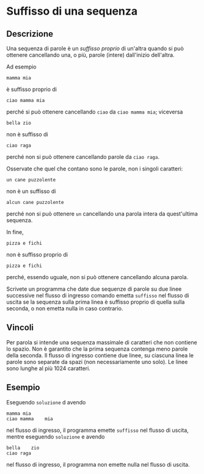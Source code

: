 Suffisso di una sequenza
========================

Descrizione
-----------

Una sequenza di parole è un *suffisso proprio* di un'altra quando si può
ottenere cancellando una, o più, parole (intere) dall'inizio dell'altra.

Ad esempio

    mamma mia

è suffisso proprio di

    ciao mamma mia

perché si può ottenere cancellando `ciao` da `ciao mamma mia`; viceversa

    bella zio

non è suffisso di

    ciao raga

perché non si può ottenere cancellando parole da `ciao raga`.

Osservate che quel che contano sono le parole, non i singoli caratteri:

    un cane puzzolente

non è un suffisso di

    alcun cane puzzolente

perché non si può ottenere `un` cancellando una parola intera da quest'ultima
sequenza.

In fine,

    pizza e fichi

non è suffisso proprio di

    pizza e fichi

perché, essendo uguale, non si può ottenere cancellando alcuna parola.

Scrivete un programma che date due sequenze di parole su due linee successive
nel flusso di ingresso comando emetta `suffisso` nel flusso di uscita se la
sequenza sulla prima linea è suffisso proprio di quella sulla seconda, o non
emetta nulla in caso contrario.


Vincoli
-------

Per parola si intende una sequenza massimale di caratteri che non contiene lo
spazio. Non è garantito che la prima sequenza contenga meno parole della
seconda. Il flusso di ingresso contiene due linee, su ciascuna linea le parole
sono separate da spazi (non necessariamente uno solo). Le linee sono lunghe al
più 1024 caratteri.


Esempio
-------

Eseguendo `soluzione` d avendo

    mamma mia
    ciao mamma    mia

nel flusso di ingresso, il programma emette `suffisso` nel flusso di uscita,
mentre eseguendo `soluzione` e avendo

    bella    zio
    ciao raga

nel flusso di ingresso, il programma non emette nulla nel flusso di uscita.
